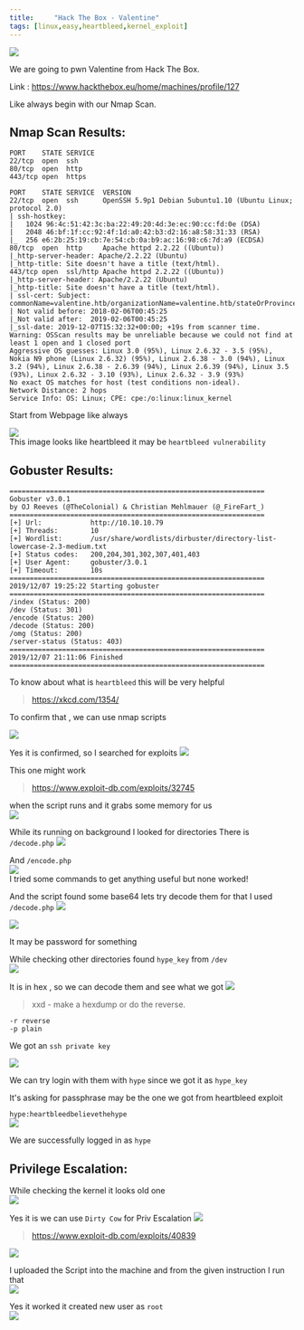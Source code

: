 ```yaml
---
title:     "Hack The Box - Valentine"
tags: [linux,easy,heartbleed,kernel_exploit]
---
```


![](https://raw.githubusercontent.com/0xw0lf/0xw0lf.github.io/master/img/htb-valentine/1.png)

We are going to pwn Valentine from Hack The Box.

Link : <https://www.hackthebox.eu/home/machines/profile/127>


Like always begin with our Nmap Scan.

## Nmap Scan Results:

```
PORT    STATE SERVICE
22/tcp  open  ssh
80/tcp  open  http
443/tcp open  https

PORT    STATE SERVICE  VERSION
22/tcp  open  ssh      OpenSSH 5.9p1 Debian 5ubuntu1.10 (Ubuntu Linux; protocol 2.0)
| ssh-hostkey: 
|   1024 96:4c:51:42:3c:ba:22:49:20:4d:3e:ec:90:cc:fd:0e (DSA)
|   2048 46:bf:1f:cc:92:4f:1d:a0:42:b3:d2:16:a8:58:31:33 (RSA)
|_  256 e6:2b:25:19:cb:7e:54:cb:0a:b9:ac:16:98:c6:7d:a9 (ECDSA)
80/tcp  open  http     Apache httpd 2.2.22 ((Ubuntu))
|_http-server-header: Apache/2.2.22 (Ubuntu)
|_http-title: Site doesn't have a title (text/html).
443/tcp open  ssl/http Apache httpd 2.2.22 ((Ubuntu))
|_http-server-header: Apache/2.2.22 (Ubuntu)
|_http-title: Site doesn't have a title (text/html).
| ssl-cert: Subject: commonName=valentine.htb/organizationName=valentine.htb/stateOrProvinceName=FL/countryName=US
| Not valid before: 2018-02-06T00:45:25
|_Not valid after:  2019-02-06T00:45:25
|_ssl-date: 2019-12-07T15:32:32+00:00; +19s from scanner time.
Warning: OSScan results may be unreliable because we could not find at least 1 open and 1 closed port
Aggressive OS guesses: Linux 3.0 (95%), Linux 2.6.32 - 3.5 (95%), Nokia N9 phone (Linux 2.6.32) (95%), Linux 2.6.38 - 3.0 (94%), Linux 3.2 (94%), Linux 2.6.38 - 2.6.39 (94%), Linux 2.6.39 (94%), Linux 3.5 (93%), Linux 2.6.32 - 3.10 (93%), Linux 2.6.32 - 3.9 (93%)
No exact OS matches for host (test conditions non-ideal).
Network Distance: 2 hops
Service Info: OS: Linux; CPE: cpe:/o:linux:linux_kernel
```

Start from Webpage like always

![](https://raw.githubusercontent.com/0xw0lf/0xw0lf.github.io/master/img/htb-valentine/2.png)<br/>
This image looks like heartbleed it may be ``heartbleed vulnerability``

## Gobuster Results:

```
===============================================================
Gobuster v3.0.1
by OJ Reeves (@TheColonial) & Christian Mehlmauer (@_FireFart_)
===============================================================
[+] Url:            http://10.10.10.79
[+] Threads:        10
[+] Wordlist:       /usr/share/wordlists/dirbuster/directory-list-lowercase-2.3-medium.txt
[+] Status codes:   200,204,301,302,307,401,403
[+] User Agent:     gobuster/3.0.1
[+] Timeout:        10s
===============================================================
2019/12/07 19:25:22 Starting gobuster
===============================================================
/index (Status: 200)
/dev (Status: 301)
/encode (Status: 200)
/decode (Status: 200)
/omg (Status: 200)
/server-status (Status: 403)
===============================================================
2019/12/07 21:11:06 Finished
===============================================================
```

To know about what is ``heartbleed`` this will be very helpful

>https://xkcd.com/1354/

To confirm that , we can use nmap scripts

![](https://raw.githubusercontent.com/0xw0lf/0xw0lf.github.io/master/img/htb-valentine/3.png)

Yes it is confirmed, so I searched for exploits 
![](https://raw.githubusercontent.com/0xw0lf/0xw0lf.github.io/master/img/htb-valentine/4.png)

This one might work
>https://www.exploit-db.com/exploits/32745

when the script runs and it grabs some memory for us<br/>
![](https://raw.githubusercontent.com/0xw0lf/0xw0lf.github.io/master/img/htb-valentine/5.png)

While its running on background I looked for directories 
There is ``/decode.php``
![](https://raw.githubusercontent.com/0xw0lf/0xw0lf.github.io/master/img/htb-valentine/5.1.png)

And ``/encode.php``<br/>
![](https://raw.githubusercontent.com/0xw0lf/0xw0lf.github.io/master/img/htb-valentine/5.2.png)<br/>
I tried some commands to get anything useful but none worked!

And the script found some base64 lets try decode them for that I used ``/decode.php`` 
![](https://raw.githubusercontent.com/0xw0lf/0xw0lf.github.io/master/img/htb-valentine/6.png)

![](https://raw.githubusercontent.com/0xw0lf/0xw0lf.github.io/master/img/htb-valentine/7.png)

It may be password for something 

While checking other directories found ``hype_key`` from ``/dev``<br/>
![](https://raw.githubusercontent.com/0xw0lf/0xw0lf.github.io/master/img/htb-valentine/9.png)

It is in hex , so we can decode them and see what we got
![](https://raw.githubusercontent.com/0xw0lf/0xw0lf.github.io/master/img/htb-valentine/8.png)

> xxd - make a hexdump or do the reverse.

```
-r reverse
-p plain
```

We got an ``ssh private key``

![](https://raw.githubusercontent.com/0xw0lf/0xw0lf.github.io/master/img/htb-valentine/10.png)

We can try login with them with ``hype`` since we got it as ``hype_key``

It's asking for passphrase may be the one we got from heartbleed exploit

``hype:heartbleedbelievethehype``<br/>
![](https://raw.githubusercontent.com/0xw0lf/0xw0lf.github.io/master/img/htb-valentine/11.png)

We are successfully logged in as ``hype``

## Privilege Escalation:

While checking the kernel it looks old one <br/>
![](https://raw.githubusercontent.com/0xw0lf/0xw0lf.github.io/master/img/htb-valentine/12.png)

Yes it is we can use ``Dirty Cow`` for Priv Escalation
![](https://raw.githubusercontent.com/0xw0lf/0xw0lf.github.io/master/img/htb-valentine/13.png)
>https://www.exploit-db.com/exploits/40839

![](https://raw.githubusercontent.com/0xw0lf/0xw0lf.github.io/master/img/htb-valentine/14.png)

I uploaded the Script into the machine and from the given instruction I run that<br/>
![](https://raw.githubusercontent.com/0xw0lf/0xw0lf.github.io/master/img/htb-valentine/15.png)

Yes it worked it created new user as ``root``<br/>
![](https://raw.githubusercontent.com/0xw0lf/0xw0lf.github.io/master/img/htb-valentine/16.png)


